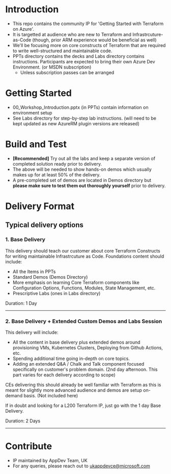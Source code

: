 # Introduction 
* This repo contains the community IP for 'Getting Started with Terraform on Azure'. 
* It is targetted at audience who are new to Terraform and Infrastrcuture-as-Code (though, prior ARM experience would be beneficial as well)
* We'll be focusing more on core constructs of Terraform that are required to write well-structured and maintainable code.
* PPTs directory contains the decks and Labs directory contains instructions. Participants are expected to bring their own Azure Dev Environment. (or MSDN subscription)
    * Unless subscription passes can be arranged 

# Getting Started
* 00_Workshop_Introduction.pptx (in PPTs) contain information on environment setup
* See Labs directory for step-by-step lab instructions. (will need to be kept updated as new AzureRM plugin versions are released)

# Build and Test
* **[Recommended]** Try out all the labs and keep a separate version of completed solution ready prior to delivery. 
* The above will be needed to show hands-on demos which usually makes up for at least 50% of the delivery.
* A pre-completed set of demos are located in Demos directory but **please make sure to test them out thoroughly yourself** prior to delivery.

# Delivery Format

## Typical delivery options

### 1. Base Delivery
This delivery should teach our customer about core Terraform Constructs for writing maintainable Infrastrcuture as Code. Foundations content should include:

* All the Items in PPTs
* Standard Demos (Demos Directory)
* More emphasis on learning Core Terraform components like Configuration Options, Functions, Modules, State Management, etc. 
* Prescriptive Labs (ones in Labs directory)

Duration: 1 Day

---

### 2. Base Delivery + Extended Custom Demos and Labs Session

This delivery will include:

* All the content in base delivery plus extended demos around provisioning VMs, Kubernetes Clusters, Deploying from Github Actions, etc. 
* Spending additional time going in-depth on core topics.
* Adding an extended Q&A / Chalk and Talk component focused specifically on customer's problem domain. (2nd day afternoon. This part varies for each delivery according to scope)

CEs delivering this should already be well familiar with Terraform as this is meant for slightly more advanced audience and demos are setup on-demand basis. (Not included here)

If in doubt and looking for a L200 Terraform IP, just go with the 1 day Base Delivery.

Duration: 2 Days

---

# Contribute
* IP maintained by AppDev Team, UK
* For any queries, please reach out to ukappdevce@microsoft.com